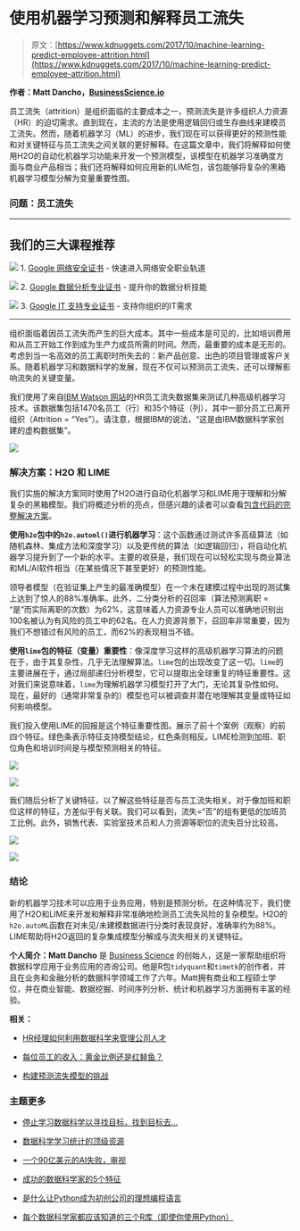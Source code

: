 # 使用机器学习预测和解释员工流失

> 原文：[https://www.kdnuggets.com/2017/10/machine-learning-predict-employee-attrition.html](https://www.kdnuggets.com/2017/10/machine-learning-predict-employee-attrition.html)

**作者：Matt Dancho，[BusinessScience.io](http://www.business-science.io)**

员工流失（attrition）是组织面临的主要成本之一，预测流失是许多组织人力资源（HR）的迫切需求。直到现在，主流的方法是使用逻辑回归或生存曲线来建模员工流失。然而，随着机器学习（ML）的进步，我们现在可以获得更好的预测性能和对关键特征与员工流失之间关联的更好解释。在这篇文章中，我们将解释如何使用H2O的自动化机器学习功能来开发一个预测模型，该模型在机器学习准确度方面与商业产品相当；我们还将解释如何应用新的LIME包，该包能够将复杂的黑箱机器学习模型分解为变量重要性图。

### 问题：员工流失

* * *

## 我们的三大课程推荐

![](../Images/0244c01ba9267c002ef39d4907e0b8fb.png) 1\. [Google 网络安全证书](https://www.kdnuggets.com/google-cybersecurity) - 快速进入网络安全职业轨道

![](../Images/e225c49c3c91745821c8c0368bf04711.png) 2\. [Google 数据分析专业证书](https://www.kdnuggets.com/google-data-analytics) - 提升你的数据分析技能

![](../Images/0244c01ba9267c002ef39d4907e0b8fb.png) 3\. [Google IT 支持专业证书](https://www.kdnuggets.com/google-itsupport) - 支持你组织的IT需求

* * *

组织面临着因员工流失而产生的巨大成本。其中一些成本是可见的，比如培训费用和从员工开始工作到成为生产力成员所需的时间。然而，最重要的成本是无形的。考虑到当一名高效的员工离职时所失去的：新产品创意、出色的项目管理或客户关系。随着机器学习和数据科学的发展，现在不仅可以预测员工流失，还可以理解影响流失的关键变量。

我们使用了来自[IBM Watson 网站](https://www.ibm.com/communities/analytics/watson-analytics-blog/hr-employee-attrition/)的HR员工流失数据集来测试几种高级机器学习技术。该数据集包括1470名员工（行）和35个特征（列），其中一部分员工已离开组织（Attrition = “Yes”）。请注意，根据IBM的说法，“这是由IBM数据科学家创建的虚构数据集”。

![](../Images/dce1932ae5799f084228a10996c92cb4.png)

### 解决方案：H2O 和 LIME

我们实施的解决方案同时使用了H2O进行自动化机器学习和LIME用于理解和分解复杂的黑箱模型。我们将概述分析的亮点，但感兴趣的读者可以查看[包含代码的完整解决方案](http://www.business-science.io/business/2017/09/18/hr_employee_attrition.html)。

**使用`h2o`包中的`h2o.automl()`进行机器学习**：这个函数通过测试许多高级算法（如随机森林、集成方法和深度学习）以及更传统的算法（如逻辑回归），将自动化机器学习提升到了一个新的水平。主要的收获是，我们现在可以轻松实现与商业算法和ML/AI软件相当（在某些情况下甚至更好）的预测性能。

领导者模型（在验证集上产生的最准确模型）在一个未在建模过程中出现的测试集上达到了惊人的88%准确率。此外，二分类分析的召回率（算法预测离职 = “是”而实际离职的次数）为62%，这意味着人力资源专业人员可以准确地识别出100名被认为有风险的员工中的62名。在人力资源背景下，召回率非常重要，因为我们不想错过有风险的员工，而62%的表现相当不错。

**使用`lime`包的特征（变量）重要性**：像深度学习这样的高级机器学习算法的问题在于，由于其复杂性，几乎无法理解算法。`lime`包的出现改变了这一切。`lime`的主要进展在于，通过局部递归分析模型，它可以提取出全球重复的特征重要性。这对我们来说意味着，`lime`为理解机器学习模型打开了大门，无论其复杂性如何。现在，最好的（通常非常复杂的）模型也可以被调查并潜在地理解其变量或特征如何影响模型。 

我们投入使用LIME的回报是这个特征重要性图。展示了前十个案例（观察）的前四个特征。绿色条表示特征支持模型结论，红色条则相反。LIME检测到加班、职位角色和培训时间是与模型预测相关的特征。

![](../Images/c4ed686719d0766182c1ac6867f583a4.png)

![](../Images/476084e7034212b76de66607a93547bc.png)

我们随后分析了关键特征，以了解这些特征是否与员工流失相关。对于像加班和职位这样的特征，方差似乎有关联。我们可以看到，流失=“否”的组有更低的加班员工比例。此外，销售代表、实验室技术员和人力资源等职位的流失百分比较高。

![](../Images/f15bd2c284041ab5a8b790a62c33098f.png)

![](../Images/6f39e0b3cf58978d806acd3de3e6b750.png)

### 结论

新的机器学习技术可以应用于业务应用，特别是预测分析。在这种情况下，我们使用了H2O和LIME来开发和解释非常准确地检测员工流失风险的复杂模型。H2O的`h2o.autoML`函数在对未见/未建模数据进行分类时表现良好，准确率约为88%。LIME帮助将H2O返回的复杂集成模型分解成与流失相关的关键特征。

**个人简介：Matt Dancho** 是 [Business Science](http://www.business-science.io) 的创始人，这是一家帮助组织将数据科学应用于业务应用的咨询公司。他是R包`tidyquant`和`timetk`的创作者，并且在业务和金融分析的数据科学领域工作了六年。Matt拥有商业和工程硕士学位，并在商业智能、数据挖掘、时间序列分析、统计和机器学习方面拥有丰富的经验。

**相关：**

+   [HR经理如何利用数据科学来管理公司人才](/2017/06/hr-managers-data-science-manage-talent.html)

+   [每位员工的收入：黄金比例还是红鲱鱼？](/2017/01/revenue-per-employee.html)

+   [构建预测流失模型的挑战](/2017/03/datascience-building-predictive-churn-model.html)

### 主题更多

+   [停止学习数据科学以寻找目标，找到目标去…](https://www.kdnuggets.com/2021/12/stop-learning-data-science-find-purpose.html)

+   [数据科学学习统计的顶级资源](https://www.kdnuggets.com/2021/12/springboard-top-resources-learn-data-science-statistics.html)

+   [一个90亿美元的AI失败，审视](https://www.kdnuggets.com/2021/12/9b-ai-failure-examined.html)

+   [成功的数据科学家的5个特征](https://www.kdnuggets.com/2021/12/5-characteristics-successful-data-scientist.html)

+   [是什么让Python成为初创公司的理想编程语言](https://www.kdnuggets.com/2021/12/makes-python-ideal-programming-language-startups.html)

+   [每个数据科学家都应该知道的三个R库（即使你使用Python）](https://www.kdnuggets.com/2021/12/three-r-libraries-every-data-scientist-know-even-python.html)
